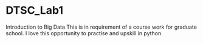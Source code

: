 # DTSC_Lab1
Introduction to Big Data 
This is in requirement of a course work for graduate school. I love this opportunity to practise and upskill in python.
